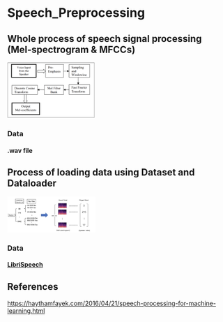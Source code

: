 # Speech_Preprocessing

## Whole process of speech signal processing (Mel-spectrogram &amp; MFCCs) 
<img src = "./2.png" width="40%">

### Data

#### .wav file

## Process of loading data using Dataset and Dataloader
<img src = "./3.png" width="40%">

### Data
#### [LibriSpeech](http://www.openslr.org/12/)



## References

https://haythamfayek.com/2016/04/21/speech-processing-for-machine-learning.html
